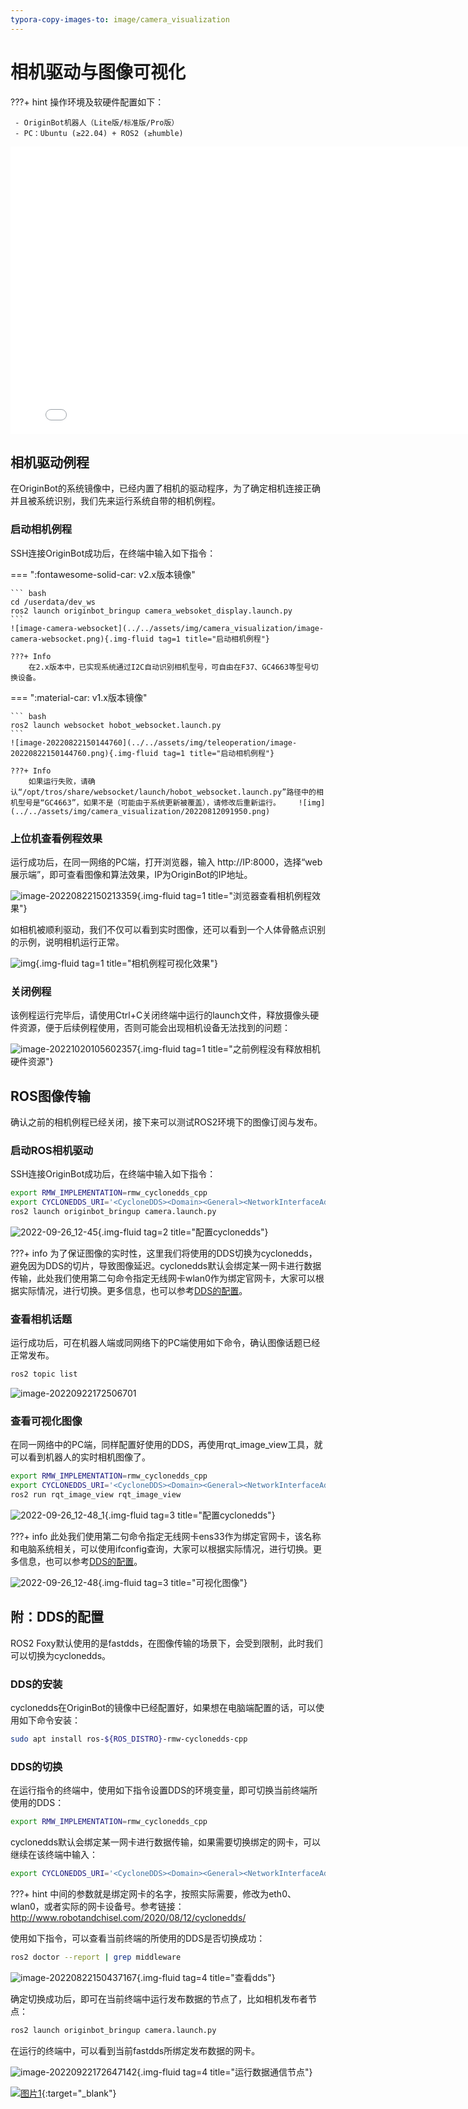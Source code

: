 ```yaml
---
typora-copy-images-to: image/camera_visualization
---
```


# **相机驱动与图像可视化**

???+ hint
    操作环境及软硬件配置如下：
    

     - OriginBot机器人（Lite版/标准版/Pro版）
     - PC：Ubuntu (≥22.04) + ROS2 (≥humble)



<iframe
  src="//player.bilibili.com/player.html?aid=516658213&bvid=BV1eg411a7A9&cid=866105646&page=12&autoplay=0"
  scrolling="no"
  border="0"
  width="800px"
  height="460px"
  frameborder="no"
  framespacing="0"
  allowfullscreen="true"
>
</iframe>



## **相机驱动例程**

在OriginBot的系统镜像中，已经内置了相机的驱动程序，为了确定相机连接正确并且被系统识别，我们先来运行系统自带的相机例程。



### **启动相机例程**

SSH连接OriginBot成功后，在终端中输入如下指令：

=== ":fontawesome-solid-car: v2.x版本镜像"

    ``` bash
    cd /userdata/dev_ws
    ros2 launch originbot_bringup camera_websoket_display.launch.py
    ```
    ![image-camera-websocket](../../assets/img/camera_visualization/image-camera-websocket.png){.img-fluid tag=1 title="启动相机例程"}
    
    ???+ Info
        在2.x版本中，已实现系统通过I2C自动识别相机型号，可自由在F37、GC4663等型号切换设备。



=== ":material-car: v1.x版本镜像"

    ``` bash
    ros2 launch websocket hobot_websocket.launch.py
    ```
    ![image-20220822150144760](../../assets/img/teleoperation/image-20220822150144760.png){.img-fluid tag=1 title="启动相机例程"}
    
    ???+ Info
        如果运行失败，请确认“/opt/tros/share/websocket/launch/hobot_websocket.launch.py”路径中的相机型号是“GC4663”，如果不是（可能由于系统更新被覆盖），请修改后重新运行。    ![img](../../assets/img/camera_visualization/20220812091950.png)



### **上位机查看例程效果**

运行成功后，在同一网络的PC端，打开浏览器，输入 http://IP:8000，选择“web展示端”，即可查看图像和算法效果，IP为OriginBot的IP地址。

![image-20220822150213359](../../assets/img/camera_visualization/imgae-ip-address.png){.img-fluid tag=1 title="浏览器查看相机例程效果"}



如相机被顺利驱动，我们不仅可以看到实时图像，还可以看到一个人体骨骼点识别的示例，说明相机运行正常。

![img](../../assets/img/camera_visualization/camera_websocket_tros2x.png){.img-fluid tag=1 title="相机例程可视化效果"}



### **关闭例程**

该例程运行完毕后，请使用Ctrl+C关闭终端中运行的launch文件，释放摄像头硬件资源，便于后续例程使用，否则可能会出现相机设备无法找到的问题：

![image-20221020105602357](../../assets/img/camera_visualization/image-20221020105602357.png){.img-fluid tag=1 title="之前例程没有释放相机硬件资源"}
## **ROS图像传输**

确认之前的相机例程已经关闭，接下来可以测试ROS2环境下的图像订阅与发布。



### **启动ROS相机驱动**

SSH连接OriginBot成功后，在终端中输入如下指令：

```bash
export RMW_IMPLEMENTATION=rmw_cyclonedds_cpp
export CYCLONEDDS_URI='<CycloneDDS><Domain><General><NetworkInterfaceAddress>wlan0</NetworkInterfaceAddress></General></Domain></CycloneDDS>'
ros2 launch originbot_bringup camera.launch.py
```

![2022-09-26_12-45](../../assets/img/camera_visualization/2022-09-26_12-45.png){.img-fluid tag=2 title="配置cyclonedds"}



???+ info
    为了保证图像的实时性，这里我们将使用的DDS切换为cyclonedds，避免因为DDS的切片，导致图像延迟。cyclonedds默认会绑定某一网卡进行数据传输，此处我们使用第二句命令指定无线网卡wlan0作为绑定官网卡，大家可以根据实际情况，进行切换。更多信息，也可以参考[DDS的配置](#DDS的配置)。



### **查看相机话题**

运行成功后，可在机器人端或同网络下的PC端使用如下命令，确认图像话题已经正常发布。

```bash
ros2 topic list
```
![image-20220922172506701](../../assets/img/camera_visualization/image-20220922172506701.png)



### **查看可视化图像**

在同一网络中的PC端，同样配置好使用的DDS，再使用rqt_image_view工具，就可以看到机器人的实时相机图像了。
```bash
export RMW_IMPLEMENTATION=rmw_cyclonedds_cpp
export CYCLONEDDS_URI='<CycloneDDS><Domain><General><NetworkInterfaceAddress>ens33</NetworkInterfaceAddress></General></Domain></CycloneDDS>'
ros2 run rqt_image_view rqt_image_view
```

![2022-09-26_12-48_1](../../assets/img/camera_visualization/2022-09-26_12-48_1.png){.img-fluid tag=3 title="配置cyclonedds"}

???+ info
    此处我们使用第二句命令指定无线网卡ens33作为绑定官网卡，该名称和电脑系统相关，可以使用ifconfig查询，大家可以根据实际情况，进行切换。更多信息，也可以参考[DDS的配置](#DDS的配置)。

![2022-09-26_12-48](../../assets/img/camera_visualization/Clip_2024-09-14_17-45-53.png){.img-fluid tag=3 title="可视化图像"}

## <span id="DDS的配置">**附：DDS的配置**</span >

ROS2 Foxy默认使用的是fastdds，在图像传输的场景下，会受到限制，此时我们可以切换为cyclonedds。



### **DDS的安装**

cyclonedds在OriginBot的镜像中已经配置好，如果想在电脑端配置的话，可以使用如下命令安装：

```bash
sudo apt install ros-${ROS_DISTRO}-rmw-cyclonedds-cpp
```



### **DDS的切换**

在运行指令的终端中，使用如下指令设置DDS的环境变量，即可切换当前终端所使用的DDS：

```bash
export RMW_IMPLEMENTATION=rmw_cyclonedds_cpp
```



cyclonedds默认会绑定某一网卡进行数据传输，如果需要切换绑定的网卡，可以继续在该终端中输入：

```bash
export CYCLONEDDS_URI='<CycloneDDS><Domain><General><NetworkInterfaceAddress>wlan0</NetworkInterfaceAddress></General></Domain></CycloneDDS>'
```

???+ hint
    中间的参数就是绑定网卡的名字，按照实际需要，修改为eth0、wlan0，或者实际的网卡设备号。参考链接：http://www.robotandchisel.com/2020/08/12/cyclonedds/



使用如下指令，可以查看当前终端的所使用的DDS是否切换成功：

```bash
ros2 doctor --report | grep middleware
```

![image-20220822150437167](../../assets/img/camera_visualization/image-20220822150437167.png){.img-fluid tag=4 title="查看dds"}



确定切换成功后，即可在当前终端中运行发布数据的节点了，比如相机发布者节点：

```bash
ros2 launch originbot_bringup camera.launch.py
```



在运行的终端中，可以看到当前fastdds所绑定发布数据的网卡。

![image-20220922172647142](../../assets/img/camera_visualization/image-20220922172647142.png){.img-fluid tag=4 title="运行数据通信节点"}



[![图片1](../../assets/img/footer.png)](https://www.guyuehome.com/){:target="_blank"}